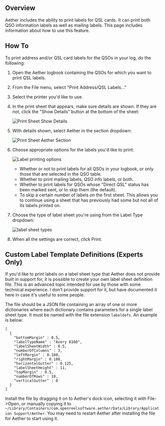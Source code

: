 ## Overview

Aether includes the ability to print labels for QSL cards. It can print both QSO information labels as well as mailing labels. This page includes information about how to use this feature.

## How To

To print address and/or QSL card labels for the QSOs in your log, do the following:

1. Open the Aether logbook containing the QSOs for which you want to print QSL labels.
2. From the File menu, select "Print Address/QSL Labels..."
3. Select the printer you'd like to use.
4. In the print sheet that appears, make sure details are shown. If they are not, click the "Show Details" button at the bottom of the sheet:

    ![Print Sheet Show Details](/images/Printing/PrintLabelSheetNoDetail.png)

5. With details shown, select Aether in the section dropdown:

    ![Print Sheet Aether Section](/images/Printing/PrintLabelSheetAetherSettings.png)

6. Choose appropriate options for the labels you'd like to print:

    ![Label printing options](/images/Printing/PrintSheetLabelSettings.png)

    - Whether or not to print labels for all QSOs in your logbook, or only those that are selected in the QSO table.
    - Whether to print mailing labels, QSO info labels, or both.
    - Whether to print labels for QSOs whose "Direct QSL" status has been marked sent, or to skip them (the default).
    - To skip a certain number of labels on the first sheet. This allows you to continue using a sheet that has previously had some but not all of its labels printed on.

7. Choose the type of label sheet you're using from the Label Type dropdown:

    ![label sheet types](/images/Printing/PrintSheetLabelType.png)

8. When all the settings are correct, click Print.

## Custom Label Template Definitions (Experts Only)

If you'd like to print labels on a label sheet type that Aether does not provide built in support for, it is possible to create your own label sheet definition file. This is an advanced topic intended for use by those with some technical experience. I don't provide support for it, but have documented it here in case it's useful to some people.

The file should be a JSON file containing an array of one or more dictionaries where each dictionary contains parameters for a single label sheet type. It must be named with the file extension `labeldefs`. An example is below:

```
[
  {
    "bottomMargin" : 0.5,
    "labelTypeName" : "Avery 8160",
    "labelSheetWidth" : 8.5,
    "numberOfColumns" : 3,
    "leftMargin" : 0.188,
    "rightMargin" : 0.188,
    "horizontalGutter" : 0.125,
    "labelSheetHeight" : 11,
    "topMargin" : 0.5,
    "numberOfRows" : 10,
    "verticalGutter" : 0
  }
]
```

Install the file by dragging it on to Aether's dock icon, selecting it with File->Open, or manually copying it to `~/Library/Containers/com.openreelsoftware.aether/Data/Library/Application Support/Aether`. You may need to restart Aether after installing the file for Aether to start using it.
